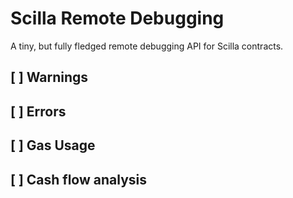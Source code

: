 # Scilla Remote Debugging

A tiny, but fully fledged remote debugging API for Scilla contracts.

## [ ] Warnings

## [ ] Errors

## [ ] Gas Usage

## [ ] Cash flow analysis
